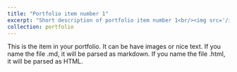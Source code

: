 ```yaml
---
title: "Portfolio item number 1"
excerpt: "Short description of portfolio item number 1<br/><img src='/images/500x300.png'>"
collection: portfolio
---
```


This is the item in your portfolio. It can be have images or nice text. If you name the file .md, it will be parsed as markdown. If you name the file .html, it will be parsed as HTML. 
